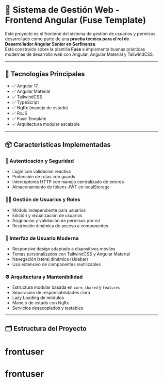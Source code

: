 # 🧩 Sistema de Gestión Web - Frontend Angular (Fuse Template)

Este proyecto es el frontend del sistema de gestión de usuarios y permisos desarrollado como parte de una **prueba técnica para el rol de Desarrollador Angular Senior en Serfinanza**.  
Está construido sobre la plantilla **Fuse** e implementa buenas prácticas modernas de desarrollo web con Angular, Angular Material y TailwindCSS.

---

## 🚀 Tecnologías Principales

- ✅ Angular 17
- ✅ Angular Material
- ✅ TailwindCSS
- ✅ TypeScript
- ✅ NgRx (manejo de estado)
- ✅ RxJS
- ✅ Fuse Template
- ✅ Arquitectura modular escalable

---

## 📦 Características Implementadas

### 🔐 Autenticación y Seguridad
- Login con validación reactiva
- Protección de rutas con guards
- Interceptores HTTP con manejo centralizado de errores
- Almacenamiento de tokens JWT en localStorage

### 🧑‍💼 Gestión de Usuarios y Roles
- Módulo independiente para usuarios
- Edición y visualización de usuarios
- Asignación y validación de permisos por rol
- Restricción dinámica de acceso a componentes

### 🎨 Interfaz de Usuario Moderna
- Responsive design adaptado a dispositivos móviles
- Temas personalizados con TailwindCSS y Angular Material
- Navegación lateral dinámica (sidebar)
- Uso extensivo de componentes reutilizables

### ⚙️ Arquitectura y Mantenibilidad
- Estructura modular basada en `core`, `shared` y `features`
- Separación de responsabilidades clara
- Lazy Loading de módulos
- Manejo de estado con NgRx
- Servicios desacoplados y testables

---

## 🗂️ Estructura del Proyecto

# frontuser
# frontuser
